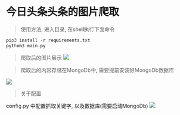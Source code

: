 # 今日头条头条的图片爬取
>使用方法, 进入目录, 在shell执行下面命令
```python
pip3 install -r requirements.txt
python3 main.py
```
> 爬取后的图片展示
![](https://s1.ax2x.com/2018/01/02/QPI9u.png)

> 爬取后的内容存储在MongoDb中, 需要提前安装好MongoDb数据库

![](https://s1.ax1x.com/2018/01/02/ppVBZQ.png)

> 关于配置

 config.py 中配置抓取关键字, 以及数据库(需要启动MongoDb)
![](https://s1.ax1x.com/2018/01/02/ppVDaj.png)
